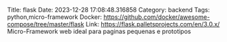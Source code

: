 Title: flask
Date: 2023-12-28 17:08:48.316858
Category: backend
Tags: python,micro-framework
Docker: https://github.com/docker/awesome-compose/tree/master/flask
Link: https://flask.palletsprojects.com/en/3.0.x/
Micro-Framework web ideal para paginas pequenas e prototipos
